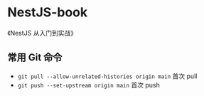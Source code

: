 # NestJS-book

《NestJS 从入门到实战》

## 常用 Git 命令

- `git pull --allow-unrelated-histories origin main` 首次 pull
- `git push --set-upstream origin main` 首次 push
